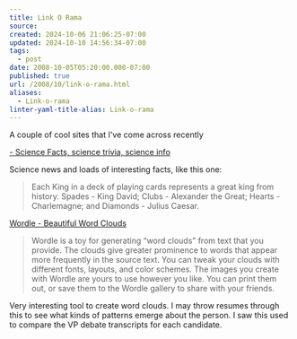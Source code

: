 ```yaml
---
title: Link O Rama
source: 
created: 2024-10-06 21:06:25-07:00
updated: 2024-10-10 14:56:34-07:00
tags:
  - post
date: 2008-10-05T05:20:00.000-07:00
published: true
url: /2008/10/link-o-rama.html
aliases:
  - Link-o-rama
linter-yaml-title-alias: Link-o-rama
---
```



A couple of cool sites that I've come across recently  
  
[\- Science Facts, science trivia, science info](http://www.firstscience.com/SITE/factfile/factfile1_20.asp)  
  
Science news and loads of interesting facts, like this one:  

> Each King in a deck of playing cards represents a great king from history. Spades - King David; Clubs - Alexander the Great; Hearts - Charlemagne; and Diamonds - Julius Caesar.

[Wordle - Beautiful Word Clouds](http://wordle.net/)  

> Wordle is a toy for generating “word clouds” from text that you provide. The clouds give greater prominence to words that appear more frequently in the source text. You can tweak your clouds with different fonts, layouts, and color schemes. The images you create with Wordle are yours to use however you like. You can print them out, or save them to the Wordle gallery to share with your friends.  

  
  
Very interesting tool to create word clouds. I may throw resumes through this to see what kinds of patterns emerge about the person. I saw this used to compare the VP debate transcripts for each candidate.
